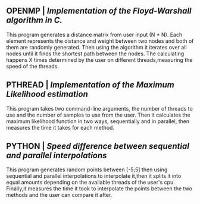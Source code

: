 ## OPENMP | *Implementation of the Floyd-Warshall algorithm in C.*

This program generates a distance matrix from user input (N * N).
Each element represents the distance and weight between two nodes and both of them are randomly generated.
Then using the algorithm it iterates over all nodes until it finds the shortest path between the nodes.
The calculating happens X times determined by the user on different threads,measuring the speed of the threads.

## PTHREAD | *Implementation of the Maximum Likelihood estimation*

This program takes two command-line arguments, the number of threads to use and the number of samples to use from the user. 
Then it calculates the maximum likelihood function in two ways, sequentially and in parallel, then measures the time it takes for each method.


## PYTHON | *Speed difference between sequential and parallel interpolations*

This program generates random points between [-5;5] then using sequential and parallel interpolations to interpolate it,then it splits it into equal amounts depending on the available threads of the user's cpu.
Finally,it measures the time it took to interpolate the points between the two methods and the user can compare it after.
